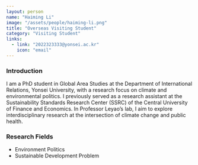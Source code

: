 ```yaml
---
layout: person
name: "Haiming Li"
image: "/assets/people/haiming-li.png"
title: "Overseas Visiting Student"
category: "Visiting Student"
links:
  - link: "2022323333@yonsei.ac.kr"
    icon: "email"
---
```



### Introduction

I am a PhD student in Global Area Studies at the Department of International Relations, Yonsei University, with a research focus on climate and environmental politics. I previously served as a research assistant at the Sustainability Standards Research Center (SSRC) of the Central University of Finance and Economics. In Professor Leyao’s lab, I aim to explore interdisciplinary research at the intersection of climate change and public health.

### Research Fields

- Environment Politics
- Sustainable Development Problem
